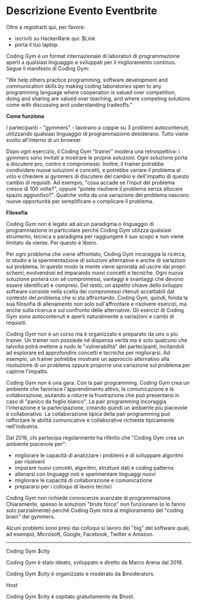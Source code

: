 # Descrizione Evento Eventbrite

Oltre a registrarti qui, per favore:
- iscriviti su HackerRank qui: $Link
- porta il tuo laptop

Coding Gym è un format internazionale di laboratori di programmazione aperti a qualsiasi linguaggio e sviluppati per il miglioramento continuo. Segue il manifesto di Coding Gym:

"We help others practice programming, software development and communication skills by making coding laboratories open to any programming language where cooperation is valued over competition, doing and sharing are valued over teaching, and where competing solutions come with discussing and understanding tradeoffs."

<strong>Come funziona</strong>

I partecipanti - "gymmers" - lavorano a coppie su 3 problemi autocontenuti, utilizzando qualsiasi linguaggio di programmazione desiderano. Tutto viene svolto all'interno di un browser.

Dopo ogni esercizio, il Coding Gym "trainer" modera una retrospettiva: i gymmers sono invitati a mostrare le proprie soluzioni. Ogni soluzione porta a discutere pro, contro e compromessi. Inoltre, il trainer potrebbe condividere nuove soluzioni e concetti, e potrebbe variare il problema al volo e chiedere ai gymmers di discutere del cambio e dell'impatto di questo cambio di requisiti. Ad esempio, "cosa accade se l'input del problema cresce di 100 volte?", oppure "potete risolvere il problema senza allocare spazio aggiuntivo?". Qualche volta da una variazione del problema nascono nuove opportunità per semplificare o complicare il problema.

<strong>Filosofia</strong>

Coding Gym non è legato ad alcun paradigma o linguaggio di programmazione in particolare perché Coding Gym utilizza qualsiasi strumento, tecnica o paradigma per raggiungere il suo scopo e non viene limitato da niente. Per questo è libero.

Per ogni problema che viene affrontato, Coding Gym incoraggia la ricerca, lo studio e la sperimentazione di soluzioni alternative e anche di variazioni sul problema. In questo modo la mente viene spronata ad uscire dai propri schemi, evolvendosi ed imparando nuovi concetti e tecniche. Ogni nuova soluzione porterà con sé compromessi, vantaggi e svantaggi che devono essere identificati e compresi. Del resto, un aspetto chiave dello sviluppo software consiste nella scelta dei compromessi ritenuti accettabili dal contesto del problema che si sta affrontando. Coding Gym, quindi, fonda la sua filosofia di allenamento non solo sull'affrontare e risolvere esercizi, ma anche sulla ricerca e sul confronto delle alternative. Gli esercizi di Coding Gym sono autocontenuti e aperti naturalmente a variazioni e cambi di requisiti.

Coding Gym non è un corso ma è organizzato e preparato da uno o più trainer. Un trainer non possiede né dispensa verità ma è solo qualcuno che talvolta potrà mettere a nudo le "vulnerabilità" dei partecipanti, incitandoli ad esplorare ed approfondire concetti e tecniche per migliorarsi. Ad esempio, un trainer potrebbe mostrare un approccio alternativo alla risoluzione di un problema oppure proporre una variazione sul problema per capirne l'impatto.

Coding Gym non è una gara. Con la pair programming, Coding Gym crea un ambiente che favorisce l'apprendimento attivo, la comunicazione e la collaborazione, aiutando a ridurre la frustrazione che può presentarsi in caso di "panico da foglio bianco". La pair programming incoraggia l'interazione e la partecipazione, creando quindi un ambiente più piacevole e collaborativo. La collaborazione tipica della pair programming può rafforzare le abilità comunicative e collaborative richieste tipicamente nell'industria.

Dal 2016, chi partecipa regolarmente ha riferito che "Coding Gym crea un ambiente piacevole per":
- migliorare le capacità di analizzare i problemi e di sviluppare algoritmi per risolverli
- imparare nuovi concetti, algoritmi, strutture dati e coding patterns
- allenarsi con linguaggi noti e sperimentare linguaggi nuovi
- migliorare le capacità di collaborazione e comunicazione
- prepararsi per i colloqui di lavoro tecnici

Coding Gym non richiede conoscenze avanzate di programmazione. Chiaramente, spesso le soluzioni "brute force" non funzionano (o lo fanno solo parzialmente) perché Coding Gym mira al miglioramento del "coding brain" dei gymmers.

Alcuni problemi sono presi dai colloqui si lavoro dei "big" del software quali, ad esempio, Microsoft, Google, Facebook, Twitter e Amazon.

------------------
Coding Gym $city

Coding Gym è stato ideato, sviluppato e diretto da Marco Arena dal 2016.

Coding Gym $city è organizzato e moderato da $moderators.

Host

Coding Gym $city è ospitato gratuitamente da $host.
